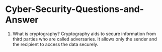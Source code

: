 # Cyber-Security-Questions-and-Answer

1. What is cryptography?
Cryptography aids to secure information from third parties who are called adversaries. It allows only the sender and the recipient to access the data securely.
